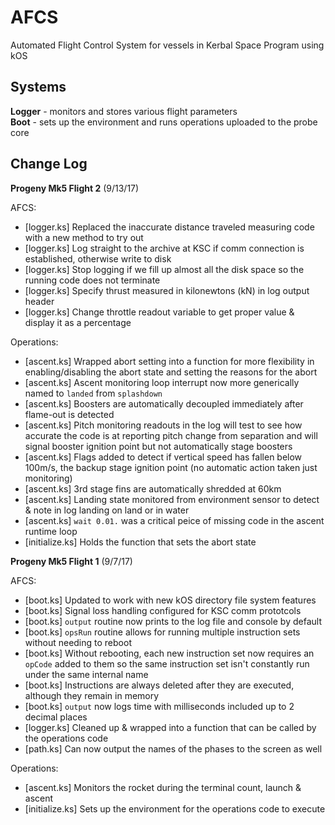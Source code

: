 # AFCS
Automated Flight Control System for vessels in Kerbal Space Program using kOS

## Systems
**Logger** - monitors and stores various flight parameters   
**Boot** - sets up the environment and runs operations uploaded to the probe core

## Change Log

**Progeny Mk5 Flight 2** (9/13/17)

AFCS:
  - [logger.ks] Replaced the inaccurate distance traveled measuring code with a new method to try out
  - [logger.ks] Log straight to the archive at KSC if comm connection is established, otherwise write to disk
  - [logger.ks] Stop logging if we fill up almost all the disk space so the running code does not terminate
  - [logger.ks] Specify thrust measured in kilonewtons (kN) in log output header
  - [logger.ks] Change throttle readout variable to get proper value & display it as a percentage
  
Operations:
  - [ascent.ks] Wrapped abort setting into a function for more flexibility in enabling/disabling the abort state and setting the reasons for the abort
  - [ascent.ks] Ascent monitoring loop interrupt now more generically named to `landed` from `splashdown`
  - [ascent.ks] Boosters are automatically decoupled immediately after flame-out is detected
  - [ascent.ks] Pitch monitoring readouts in the log will test to see how accurate the code is at reporting pitch change from separation and will signal booster ignition point but not automatically stage boosters
  - [ascent.ks] Flags added to detect if vertical speed has fallen below 100m/s, the backup stage ignition point (no automatic action taken just monitoring)
  - [ascent.ks] 3rd stage fins are automatically shredded at 60km
  - [ascent.ks] Landing state monitored from environment sensor to detect & note in log landing on land or in water
  - [ascent.ks] `wait 0.01.` was a critical peice of missing code in the ascent runtime loop
  - [initialize.ks] Holds the function that sets the abort state

**Progeny Mk5 Flight 1** (9/7/17)

AFCS:
  - [boot.ks] Updated to work with new kOS directory file system features
  - [boot.ks] Signal loss handling configured for KSC comm prototcols
  - [boot.ks] `output` routine now prints to the log file and console by default
  - [boot.ks] `opsRun` routine allows for running multiple instruction sets without needing to reboot
  - [boot.ks] Without rebooting, each new instruction set now requires an `opCode` added to them so the same instruction set isn't constantly run under the same internal name
  - [boot.ks] Instructions are always deleted after they are executed, although they remain in memory
  - [boot.ks] `output` now logs time with milliseconds included up to 2 decimal places
  - [logger.ks] Cleaned up & wrapped into a function that can be called by the operations code
  - [path.ks] Can now output the names of the phases to the screen as well

Operations:
  - [ascent.ks] Monitors the rocket during the terminal count, launch & ascent
  - [initialize.ks] Sets up the environment for the operations code to execute
